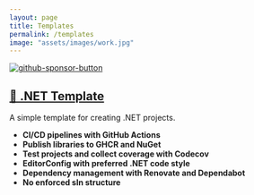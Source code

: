 ```yaml
---
layout: page
title: Templates
permalink: /templates
image: "assets/images/work.jpg"
---
```


[![github-sponsor-button](https://img.shields.io/static/v1?label=Sponsor&message=%E2%9D%A4&logo=GitHub&color=%23fe8e86)](https://github.com/sponsors/devantler)

## [📁 .NET Template](https://github.com/devantler-tech/dotnet-template)

A simple template for creating .NET projects.

- **CI/CD pipelines with GitHub Actions**
- **Publish libraries to GHCR and NuGet**
- **Test projects and collect coverage with Codecov**
- **EditorConfig with preferred .NET code style**
- **Dependency management with Renovate and Dependabot**
- **No enforced sln structure**
